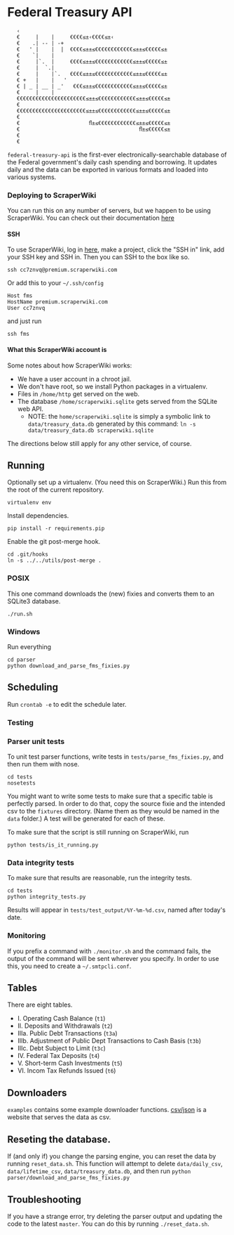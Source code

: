 # Federal Treasury API
```
   ‹
   €     |    |     €€€€≤±‹€€€€≤±‹
   €    .| -- | -+
   €   ' |    |  |  €€€€≤±±≤€€€€€€€€€€€€≤±±≤€€€€€≤±
   €    `|    |
   €     |`.  |     €€€€≤±±≤€€€€€€€€€€€€≤±±≤€€€€€≤±
   €     |  `.|
   €     |    |`.   €€€€≤±±≤€€€€€€€€€€€€≤±±≤€€€€€≤±
   € +   |    |   '
   € | _ | __ | _'   €€€≤±±≤€€€€€€€€€€€€≤±±≤€€€€€≤±
   €     |    |
   €€€€€€€€€€€€€€€€€€€€€€≤±±≤€€€€€€€€€€€€≤±±≤€€€€€≤±
   €
   €€€€€€€€€€€€€€€€€€€€€€≤±±≤€€€€€€€€€€€€≤±±≤€€€€€≤±
   €
   €                      ﬂ±≤€€€€€€€€€€€€≤±±≤€€€€€≤±
   €                                      ﬂ±≤€€€€€≤±
   €
   €
```

`federal-treasury-api` is the first-ever electronically-searchable database of the Federal government's daily cash spending and borrowing. It updates daily and the data can be exported in various formats and loaded into various systems.


### Deploying to ScraperWiki
You can run this on any number of servers, but we happen to be using ScraperWiki.
You can check out their documentation [here](https://beta.scraperwiki.com/help/developer/)

#### SSH
To use ScraperWiki, log in [here](https://beta.scraperwiki.com/login),
make a project, click the "SSH in" link, add your SSH key and SSH in.
Then you can SSH to the box like so.

    ssh cc7znvq@premium.scraperwiki.com

Or add this to your `~/.ssh/config`

    Host fms
    HostName premium.scraperwiki.com
    User cc7znvq

and just run

    ssh fms

#### What this ScraperWiki account is
Some notes about how ScraperWiki works:

* We have a user account in a chroot jail.
* We don't have root, so we install Python packages in a virtualenv.
* Files in `/home/http` get served on the web.
* The database `/home/scraperwiki.sqlite` gets served from the SQLite web API.
    - NOTE: the `home/scraperwiki.sqlite` is simply a symbolic link to `data/treasury_data.db` generated by this command:
    ```ln -s data/treasury_data.db scraperwiki.sqlite```

The directions below still apply for any other service, of course.

## Running
Optionally set up a virtualenv. (You need this on ScraperWiki.)
Run this from the root of the current repository.

    virtualenv env

Install dependencies.

    pip install -r requirements.pip

Enable the git post-merge hook.

    cd .git/hooks
    ln -s ../../utils/post-merge .

### POSIX
This one command downloads the (new) fixies and converts them to an SQLite3 database.

    ./run.sh

### Windows
Run everything

    cd parser
    python download_and_parse_fms_fixies.py

## Scheduling

Run `crontab -e` to edit the schedule later.

### Testing

### Parser unit tests
To unit test parser functions, write tests in `tests/parse_fms_fixies.py`,
and then run them with nose.

    cd tests
    nosetests

You might want to write some tests to make sure that a specific table
is perfectly parsed. In order to do that, copy the source fixie and the
intended csv to the `fixtures` directory. (Name them as they would be
named in the `data` folder.) A test will be generated for each of these.

To make sure that the script is still running on ScraperWiki, run

    python tests/is_it_running.py

### Data integrity tests
To make sure that results are reasonable, run the integrity tests.

    cd tests
    python integrity_tests.py

Results will appear in `tests/test_output/%Y-%m-%d.csv`, named after today's
date.

### Monitoring
If you prefix a command with `./monitor.sh` and the command fails, the output
of the command will be sent wherever you specify. In order to use this, you
need to create a `~/.smtpcli.conf`.

## Tables
There are eight tables.

* I. Operating Cash Balance (`t1`)
* II. Deposits and Withdrawals (`t2`)
* IIIa. Public Debt Transactions (`t3a`)
* IIIb. Adjustment of Public Dept Transactions to Cash Basis (`t3b`)
* IIIc. Debt Subject to Limit (`t3c`)
* IV. Federal Tax Deposits (`t4`)
* V. Short-term Cash Investments (`t5`)
* VI. Incom Tax Refunds Issued (`t6`)

## Downloaders
`examples` contains some example downloader functions.
[csv/json](https://github.com/csv/json) is a website that serves the data as csv.

## Reseting the database.
If (and only if) you change the parsing engine, you can reset the data by running `reset_data.sh`.  This function will attempt to delete `data/daily_csv`, `data/lifetime_csv`, `data/treasury_data.db`, and then run `python parser/download_and_parse_fms_fixies.py`

## Troubleshooting
If you have a strange error, try deleting the parser output and updating the code
to the latest `master`. You can do this by running `./reset_data.sh`.
